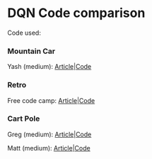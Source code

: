 # DQN Code comparison 

Code used:

### Mountain Car

Yash (medium): [Article](https://towardsdatascience.com/reinforcement-learning-w-keras-openai-dqns-1eed3a5338c)|[Code](https://gist.github.com/yashpatel5400/049fe6f4372b16bab5d3dab36854f262)

### Retro

Free code camp: [Article](https://medium.freecodecamp.org/an-introduction-to-deep-q-learning-lets-play-doom-54d02d8017d8)|[Code](https://gist.github.com/simoninithomas/7611db5d8a6f3edde269e18b97fa4d0c#file-deep-q-learning-with-doom-ipynb)

### Cart Pole

Greg (medium): [Article](https://towardsdatascience.com/cartpole-introduction-to-reinforcement-learning-ed0eb5b58288)|[Code](https://github.com/gsurma/cartpole)

Matt (medium): [Article](https://medium.com/@tuzzer/follow-up-cart-pole-balancing-with-q-network-976d13f88d2f)|[Code](https://github.com/MattChanTK/ai-gym/blob/master/cart_pole/cart_pole_dqn_cntk.py)
